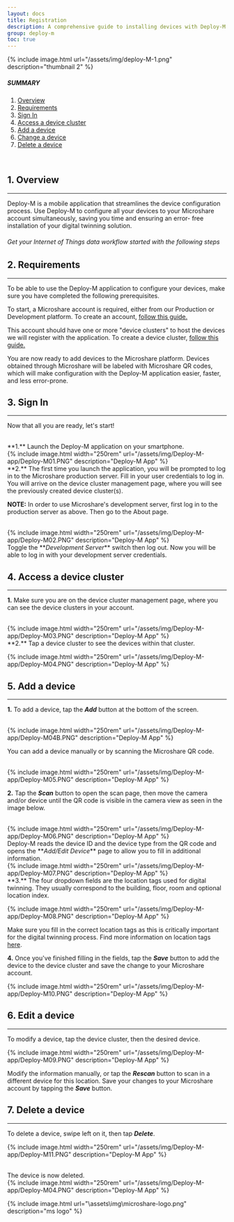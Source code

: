 ```yaml
---
layout: docs
title: Registration
description: A comprehensive guide to installing devices with Deploy-M
group: deploy-m
toc: true
---
```



{% include image.html url="/assets/img/deploy-M-1.png" description="thumbnail 2" %}




##### SUMMARY 
1. [Overview](./#1-overview)
2. [Requirements](./#1-requirements)
3. [Sign In](./#2-sign-in)
4. [Access a device cluster](./#3-access-to-device-cluster)
5. [Add a device](./#4-add-a-device)
6. [Change a device](./#5-change-a-device)
7. [Delete a device](./#6-delete-a-device)
<br>


## 1. Overview
---------------------------------------
Deploy-M is a mobile application that streamlines the device configuration process. Use Deploy-M to configure all your devices to your Microshare account simultaneously, saving you time and ensuring an error- free installation of your digital twinning solution. 

###### Get your Internet of Things data workflow started with the following steps


## 2. Requirements
---------------------------------------

To be able to use the Deploy-M application to configure your devices, make sure you have completed the following prerequisites.  

To start, a Microshare account is required, either from our Production or Development platform. 
To create an account, [follow this guide.](/docs/2/general-user/quick-start/create-an-account/)

This account should have one or more "device clusters" to host the devices we will register with the application. 
To create a device cluster, [follow this guide.](/docs/2/technical/microshare-platform/device-cluster-guide/)

You are now ready to add devices to the Microshare platform. Devices obtained through Microshare will be labeled with Microshare QR codes, which will make configuration with the Deploy-M application easier, faster, and less error-prone.

## 3. Sign In
---------------------------------------
Now that all you are ready, let's start!

<br>
**1.** Launch the Deploy-M application on your smartphone.

<br>
{% include image.html width="250rem" url="/assets/img/Deploy-M-app/Deploy-M01.PNG" description="Deploy-M App" %}

<br>
**2.** The first time you launch the application, you will be prompted to log in to the Microshare production server. Fill in your user credentials to log in. 

<br>
You will arrive on the device cluster management page, where you will see the previously created device cluster(s).

**NOTE:** In order to use Microshare's development server, first log in to the production server as above. Then go to the About page. 

<br>
{% include image.html width="250rem" url="/assets/img/Deploy-M-app/Deploy-M02.PNG" description="Deploy-M App" %}

<br>
Toggle the **<em>Development Server</em>** switch then log out.  Now you will be able to log in with your development server credentials. 

## 4. Access a device cluster
---------------------------------------

**1.** Make sure you are on the device cluster management page, where you can see the device clusters in your account. 

<br>
{% include image.html width="250rem" url="/assets/img/Deploy-M-app/Deploy-M03.PNG" description="Deploy-M App" %}

<br>
**2.** Tap a device cluster to see the devices within that cluster.  

{% include image.html width="250rem" url="/assets/img/Deploy-M-app/Deploy-M04.PNG" description="Deploy-M App" %}


## 5. Add a device
---------------------------------------

**1.** To add a device, tap the **<em>Add</em>** button at the bottom of the screen.

<br>
{% include image.html width="250rem" url="/assets/img/Deploy-M-app/Deploy-M04B.PNG" description="Deploy-M App" %}

You can add a device manually or by scanning the Microshare QR code.  

<br>
{% include image.html width="250rem" url="/assets/img/Deploy-M-app/Deploy-M05.PNG" description="Deploy-M App" %}

**2.** Tap the **<em>Scan</em>** button to open the scan page, then move the camera and/or device until the QR code is visible in the camera view as seen in the image below.

<br>
{% include image.html width="250rem" url="/assets/img/Deploy-M-app/Deploy-M06.PNG" description="Deploy-M App" %}

<br>
Deploy-M reads the device ID and the device type from the QR code and opens the **<em>Add/Edit Device</em>** page to allow you to fill in additional information.

<br>
{% include image.html width="250rem" url="/assets/img/Deploy-M-app/Deploy-M07.PNG" description="Deploy-M App" %}

<br>
**3.** The four dropdown fields are the location tags used for digital twinning.  They usually correspond to the building, floor, room and optional location index.

{% include image.html width="250rem" url="/assets/img/Deploy-M-app/Deploy-M08.PNG" description="Deploy-M App" %}

Make sure you fill in the correct location tags as this is critically important for the digital twinning process. Find more information on location tags [here](/docs/2/installer/deploy-m/contact-tracing-installation-guide/#more-on-tags).

**4.** Once you've finished filling in the fields, tap the **<em>Save</em>** button to add the device to the device cluster and save the change to your Microshare account.

{% include image.html width="250rem" url="/assets/img/Deploy-M-app/Deploy-M10.PNG" description="Deploy-M App" %}

## 6. Edit a device
---------------------------------------

To modify a device, tap the device cluster, then the desired device.  

{% include image.html width="250rem" url="/assets/img/Deploy-M-app/Deploy-M09.PNG" description="Deploy-M App" %}

Modify the information manually, or tap the **<em>Rescan</em>** button to scan in a different device for this location.  Save your changes to your Microshare account by tapping the **<em>Save</em>** button.

## 7. Delete a device
---------------------------------------

To delete a device, swipe left on it, then tap **<em>Delete</em>**.

{% include image.html width="250rem" url="/assets/img/Deploy-M-app/Deploy-M11.PNG" description="Deploy-M App" %}

<br>
The device is now deleted.

<br>
{% include image.html width="250rem" url="/assets/img/Deploy-M-app/Deploy-M04.PNG" description="Deploy-M App" %}

{% include image.html url="\assets\img\microshare-logo.png"  description="ms logo" %}
